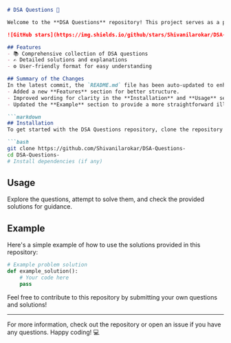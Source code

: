 ```markdown
# DSA Questions 🚀

Welcome to the **DSA Questions** repository! This project serves as a platform for developers and learners to practice and enhance their skills in Data Structures and Algorithms (DSA). This repository is designed to help you improve your understanding of various data structures and algorithms through a collection of questions and solutions.

![GitHub stars](https://img.shields.io/github/stars/Shivanilarokar/DSA-Questions-?style=social) ![Forks](https://img.shields.io/github/forks/Shivanilarokar/DSA-Questions-?style=social)

## Features
- 📚 Comprehensive collection of DSA questions
- ✍️ Detailed solutions and explanations
- ⚙️ User-friendly format for easy understanding

## Summary of the Changes
In the latest commit, the `README.md` file has been auto-updated to enhance clarity and readability. The following changes were made:
- Added a new **Features** section for better structure.
- Improved wording for clarity in the **Installation** and **Usage** sections.
- Updated the **Example** section to provide a more straightforward illustration of how to use the solutions.

```markdown
## Installation
To get started with the DSA Questions repository, clone the repository and install the necessary dependencies.

```bash
git clone https://github.com/Shivanilarokar/DSA-Questions-
cd DSA-Questions-
# Install dependencies (if any)
```

## Usage
Explore the questions, attempt to solve them, and check the provided solutions for guidance.

## Example
Here's a simple example of how to use the solutions provided in this repository:

```python
# Example problem solution
def example_solution():
    # Your code here
    pass
```

Feel free to contribute to this repository by submitting your own questions and solutions!

---

For more information, check out the repository or open an issue if you have any questions. Happy coding! 💻
```